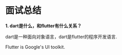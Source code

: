 # 面试总结

**1. dart是什么，和flutter有什么关系？**

dart是一种面向对象语言，dart是flutter的程序开发语言.

Flutter is Google's UI toolkit.

